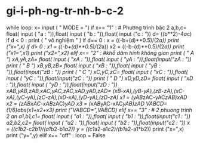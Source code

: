 # gi-i-ph-ng-tr-nh-b-c-2
while loop: 
    x= input ( " MODE = ")
    if x== "1" :
        # Phương trình bậc 2 
        a,b,c= float( input ( "a : ")),float( input ( "b : ")),float( input ("c : "))
        d= ((b**2)-4*a*c)
        if d < 0 : 
            print ( " vô nghiệm " )
        if d== 0 :
            x = ((-b+(d)**0.5)/(2*a))
            print ("x=",x) 
        if d> 0 :
            x1 = ((-b+(d)**0.5)/(2*a))
            x2 = ((-b-(d)**0.5)/(2*a))
            print ("x1=",x1)
            print ("x2=",x2) 
    elif x== "2" :
        #khổ dâm hình không gian
        print ( " A ") 
        xA,yA,zA= float( input ( "xA : ")),float( input ( "yA : ")),float(input("zA : "))
        print ( " B ") 
        xB,yB,zB= float( input ( "xB : ")),float( input ( "yB : ")),float(input("zB : "))
        print ( " C ") 
        xC,yC,zC= float( input ( "xC : ")),float( input ( "yC : ")),float(input("zC : "))
        print ( " D ") 
        xD,yD,zD= float( input ( "xD : ")),float( input ( "yD : ")),float(input("zD : "))
        xAB,yAB,zAB,xAC,yAC,zAC,xAD,yAD,zAD= (xB-xA),(yB-yA),(zB-zA),(xC-xA),(yC-yA),(zC-zA),(xD-xA),(yD-yA),(zD-zA)
        x1 = (yAB*zAC-yAC*zAB)*xAD
        x2 = (zAB*xAC-xAB*zAC)*yAD
        x3 = (xAB*yAC-xAC*yAB)*zAD
        VABCD= (1/6)*abs(x1+x2+x3)
        print ("VABCD=",VABCD)
    elif x== "3" :
        # 2 phuong trinh 2 an 
        a1,b1,c1= float( input ( "a1 : ")),float( input ( "b1 : ")),float(input("c1 : "))
        a2,b2,c2= float( input ( "a2 : ")),float( input ( "b2 : ")),float(input("c2 : "))
        x = ((c1*b2-c2*b1)/(a1*b2-b1*a2))
        y = ((c1*a2-a1*c2)/(b1*a2-a1*b2))
        print ("x=",x)
        print ("y=",y)
    elif x== "off" :
        loop = False
